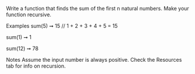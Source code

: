 Write a function that finds the sum of the first n natural numbers. Make your function recursive.

Examples
sum(5) ➞ 15
// 1 + 2 + 3 + 4 + 5 = 15

sum(1) ➞ 1

sum(12) ➞ 78

Notes
Assume the input number is always positive.
Check the Resources tab for info on recursion.